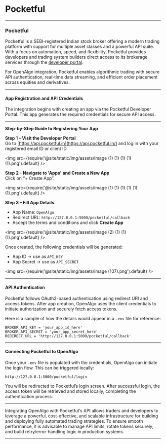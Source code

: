 # Pocketful

***

### Pocketful

Pocketful is a SEBI-registered Indian stock broker offering a modern trading platform with support for multiple asset classes and a powerful API suite. With a focus on automation, speed, and flexibility, Pocketful provides developers and trading system builders direct access to its brokerage services through the [developer portal](https://api.pocketful.in/).

For OpenAlgo integration, Pocketful enables algorithmic trading with secure API authentication, real-time data streaming, and efficient order placement across equities and derivatives.

***

#### App Registration and API Credentials

The integration begins with creating an app via the Pocketful Developer Portal. This app generates the required credentials for secure API access.

***

**Step-by-Step Guide to Registering Your App**

**Step 1 – Visit the Developer Portal**\
Go to [https://api.pocketful.in](https://api.pocketful.in/) and log in with your registered email ID or client ID.

<img
  src={require('@site/static/img/assets/image (1) (1) (1) (1) (1).png').default}
/>

**Step 2 – Navigate to 'Apps' and Create a New App**\
Click on “+ Create App”.

<img
  src={require('@site/static/img/assets/image (1) (1) (1) (1) (1) (1).png').default}
/>

**Step 3 – Fill App Details**

* App Name: `OpenAlgo`
* Redirect URL: `http://127.0.0.1:5000/pocketful/callback`
* Accept the terms and conditions and click **Create App**

<img
  src={require('@site/static/img/assets/image (2) (1) (1) (1).png').default}
/>

Once created, the following credentials will be generated:

* App ID → use as `API_KEY`
* App Secret → use as `API_SECRET`

<img
  src={require('@site/static/img/assets/image (107).png').default}
/>

***

#### API Authentication

Pocketful follows OAuth2-based authentication using redirect URI and access tokens. After app creation, OpenAlgo uses the client credentials to initiate authorization and securely fetch access tokens.

Here is a sample of how the details would appear in a `.env` file for reference:

```env
BROKER_API_KEY = 'your_app_id_here'
BROKER_API_SECRET = 'your_app_secret_here'
REDIRECT_URL = 'http://127.0.0.1:5000/pocketful/callback'
```

***

#### Connecting Pocketful to OpenAlgo

Once your `.env` file is populated with the credentials, OpenAlgo can initiate the login flow. This can be triggered locally:

```
http://127.0.0.1:5000/pocketful/login
```

You will be redirected to Pocketful’s login screen. After successful login, the access token will be retrieved and stored locally, completing the authentication process.

***

Integrating OpenAlgo with Pocketful's API allows traders and developers to leverage a powerful, cost-effective, and scalable infrastructure for building and deploying fully automated trading strategies. To ensure smooth performance, it is advisable to manage API limits, rotate tokens securely, and build retry/error-handling logic in production systems.

***
